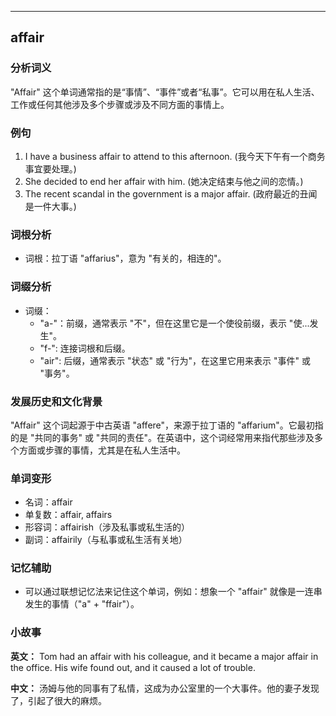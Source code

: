 
---------------
## affair
### 分析词义
"Affair" 这个单词通常指的是“事情”、“事件”或者“私事”。它可以用在私人生活、工作或任何其他涉及多个步骤或涉及不同方面的事情上。

### 例句
1. I have a business affair to attend to this afternoon. (我今天下午有一个商务事宜要处理。)
2. She decided to end her affair with him. (她决定结束与他之间的恋情。)
3. The recent scandal in the government is a major affair. (政府最近的丑闻是一件大事。)

### 词根分析
- 词根：拉丁语 "affarius"，意为 "有关的，相连的"。

### 词缀分析
- 词缀：
  - "a-"：前缀，通常表示 "不"，但在这里它是一个使役前缀，表示 "使...发生"。
  - "f-": 连接词根和后缀。
  - "air": 后缀，通常表示 "状态" 或 "行为"，在这里它用来表示 "事件" 或 "事务"。

### 发展历史和文化背景
"Affair" 这个词起源于中古英语 "affere"，来源于拉丁语的 "affarium"。它最初指的是 "共同的事务" 或 "共同的责任"。在英语中，这个词经常用来指代那些涉及多个方面或步骤的事情，尤其是在私人生活中。

### 单词变形
- 名词：affair
- 单复数：affair, affairs
- 形容词：affairish（涉及私事或私生活的）
- 副词：affairily（与私事或私生活有关地）

### 记忆辅助
- 可以通过联想记忆法来记住这个单词，例如：想象一个 "affair" 就像是一连串发生的事情（"a" + "ffair"）。

### 小故事
**英文：** 
Tom had an affair with his colleague, and it became a major affair in the office. His wife found out, and it caused a lot of trouble. 

**中文：**
汤姆与他的同事有了私情，这成为办公室里的一个大事件。他的妻子发现了，引起了很大的麻烦。

